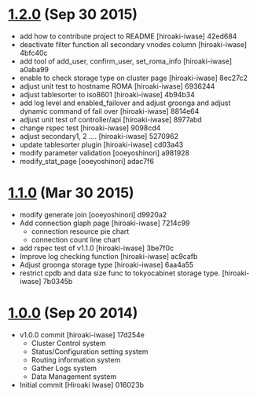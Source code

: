 # [1.2.0](http://roma-kvs.org/blogs/blog-entry-13.html) (Sep 30 2015)
* add how to contribute project to README [hiroaki-iwase] 42ed684
* deactivate filter function all secondary vnodes column [hiroaki-iwase] 4bfc40c
* add tool of add_user, confirm_user, set_roma_info [hiroaki-iwase] a0aba99
* enable to check storage type on cluster page [hiroaki-iwase] 8ec27c2
* adjust unit test to hostname ROMA [hiroaki-iwase] 6936244
* adjust tablesorter to iso8601 [hiroaki-iwase] 4b94b34
* add log level and enabled_failover and adjust groonga and adjust dynamic command of fail over [hiroaki-iwase] 8814e64
* adjust unit test of controller/api [hiroaki-iwase] 8977abd
* change rspec test [hiroaki-iwase] 9098cd4
* adjust secondary1, 2 .... [hiroaki-iwase] 5270962
* update tablesorter plugin [hiroaki-iwase] cd03a43
* modify parameter validation [ooeyoshinori] a981928
* modify_stat_page [ooeyoshinori] adac7f6

# [1.1.0](http://roma-kvs.org/blogs/blog-entry-6.html) (Mar 30 2015)

* modify generate join [ooeyoshinori] d9920a2
* Add connection glaph page [hiroaki-iwase] 7214c99
  * connection resource pie chart
  * connection count line chart
* add rspec test of v1.1.0 [hiroaki-iwase] 3be7f0c
* Improve log checking function [hiroaki-iwase] ac9cafb
* Adjust groonga storage type [hiroaki-iwase] 6aa4a55
* restrict cpdb and data size func to tokyocabinet storage type. [hiroaki-iwase] 7b0345b

# [1.0.0](http://roma-kvs.org/blogs/blog-entry-3.html) (Sep 20 2014)

* v1.0.0 commit [hiroaki-iwase] 17d254e
  * Cluster Control system
  * Status/Configuration setting system
  * Routing information system
  * Gather Logs system
  * Data Management system
* Initial commit [Hiroaki Iwase] 016023b
